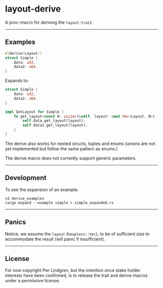 # layout-derive

A proc-macro for deriving the `layout-trait`.

---

## Examples

```rust
#[derive(Layout)]
struct Simple {
    data: u32,
    data2: u64,
}
```

Expands to:

```rust
struct Simple {
    data: u32,
    data2: u64,
}

impl GetLayout for Simple {
    fn get_layout<const N: usize>(&self, layout: &mut Vec<Layout, N>) {
        self.data.get_layout(layout);
        self.data2.get_layout(layout);
    }
}
```

The derive also works for nested structs, tuples and enums (unions are not yet implemented but follow the same pattern as enums.)

The derive macro does not currently support generic parameters.

---

## Development

To see the expansion of an example:

```shell
cd derive_examples
cargo expand --example simple > simple_expanded.rs
```

---

## Panics

Notice, we assume the `layout` (`heapless::Vec`), to be of sufficient size to accommodate the result (will panic if insufficient).

---

## License

For now copyright Per Lindgren, but the intention once stake holder interests have been confirmed, is to release the trait and derive macros under a permissive license.
